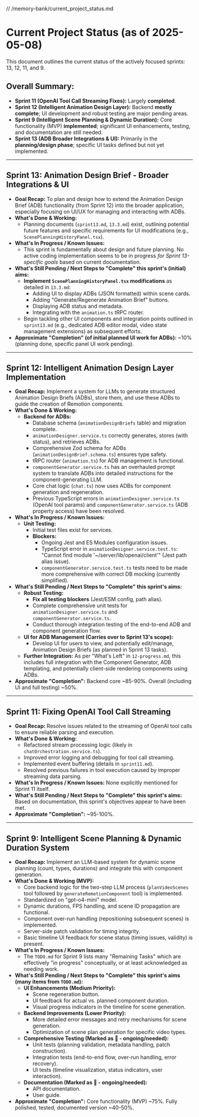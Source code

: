// /memory-bank/current_project_status.md
# Current Project Status (as of 2025-05-08)

This document outlines the current status of the actively focused sprints: 13, 12, 11, and 9.

## Overall Summary:

*   **Sprint 11 (OpenAI Tool Call Streaming Fixes):** Largely **completed**.
*   **Sprint 12 (Intelligent Animation Design Layer):** Backend **mostly complete**; UI development and robust testing are major pending areas.
*   **Sprint 9 (Intelligent Scene Planning & Dynamic Duration):** Core functionality (MVP) **implemented**; significant UI enhancements, testing, and documentation are still needed.
*   **Sprint 13 (ADB Broader Integrations & UI):** Primarily in the **planning/design phase**; specific UI tasks defined but not yet implemented.

---

## Sprint 13: Animation Design Brief - Broader Integrations & UI

*   **Goal Recap:** To plan and design how to extend the Animation Design Brief (ADB) functionality (from Sprint 12) into the broader application, especially focusing on UI/UX for managing and interacting with ADBs.
*   **What's Done & Working:**
    *   Planning documents (`sprint13.md`, `13.3.md`) exist, outlining potential future features and specific requirements for UI modifications (e.g., `ScenePlanningHistoryPanel.tsx`).
*   **What's In Progress / Known Issues:**
    *   This sprint is fundamentally about design and future planning. No active coding implementation seems to be in progress *for Sprint 13-specific goals* based on current documentation.
*   **What's Still Pending / Next Steps to "Complete" this sprint's (initial) aims:**
    *   **Implement `ScenePlanningHistoryPanel.tsx` modifications** as detailed in `13.3.md`:
        *   Adding UI to display ADBs (JSON formatted) within scene cards.
        *   Adding "Generate/Regenerate Animation Brief" buttons.
        *   Displaying ADB status and metadata.
        *   Integrating with the `animation.ts` tRPC router.
    *   Begin tackling other UI components and integration points outlined in `sprint13.md` (e.g., dedicated ADB editor modal, video state management extensions) as subsequent efforts.
*   **Approximate "Completion" (of initial planned UI work for ADBs):** ~10% (planning done, specific panel UI work pending).

---

## Sprint 12: Intelligent Animation Design Layer Implementation

*   **Goal Recap:** Implement a system for LLMs to generate structured Animation Design Briefs (ADBs), store them, and use these ADBs to guide the creation of Remotion components.
*   **What's Done & Working:**
    *   **Backend for ADBs:**
        *   Database schema (`animationDesignBriefs` table) and migration complete.
        *   `animationDesigner.service.ts` correctly generates, stores (with status), and retrieves ADBs.
        *   Comprehensive Zod schema for ADBs (`animationDesignBrief.schema.ts`) ensures type safety.
        *   tRPC router (`animation.ts`) for ADB management is functional.
        *   `componentGenerator.service.ts` has an overhauled prompt system to translate ADBs into detailed instructions for the component-generating LLM.
        *   Core chat logic (`chat.ts`) now uses ADBs for component generation and regeneration.
        *   Previous TypeScript errors in `animationDesigner.service.ts` (OpenAI tool params) and `componentGenerator.service.ts` (ADB property access) have been resolved.
*   **What's In Progress / Known Issues:**
    *   **Unit Testing:**
        *   Initial test files exist for services.
        *   **Blockers:**
            *   Ongoing Jest and ES Modules configuration issues.
            *   TypeScript error in `animationDesigner.service.test.ts`: "Cannot find module '~/server/lib/openai/client'" (Jest path alias issue).
            *   `componentGenerator.service.test.ts` tests need to be made more comprehensive with correct DB mocking (currently simplified).
*   **What's Still Pending / Next Steps to "Complete" this sprint's aims:**
    *   **Robust Testing:**
        *   **Fix all testing blockers** (Jest/ESM config, path alias).
        *   Complete comprehensive unit tests for `animationDesigner.service.ts` and `componentGenerator.service.ts`.
        *   Conduct thorough integration testing of the end-to-end ADB and component generation flow.
    *   **UI for ADB Management (Carries over to Sprint 13's scope):**
        *   Develop UI for users to view, and potentially edit/manage, Animation Design Briefs (as planned in Sprint 13 tasks).
    *   **Further Integration:** As per "What's Left" in `12-progress.md`, this includes full integration with the Component Generator, ADB templating, and potentially client-side rendering components using ADBs.
*   **Approximate "Completion":** Backend core ~85-90%. Overall (including UI and full testing) ~50%.

---

## Sprint 11: Fixing OpenAI Tool Call Streaming

*   **Goal Recap:** Resolve issues related to the streaming of OpenAI tool calls to ensure reliable parsing and execution.
*   **What's Done & Working:**
    *   Refactored stream processing logic (likely in `chatOrchestration.service.ts`).
    *   Improved error logging and debugging for tool call streaming.
    *   Implemented event buffering (details in `sprint11.md`).
    *   Resolved previous failures in tool execution caused by improper streaming data parsing.
*   **What's In Progress / Known Issues:** None explicitly mentioned for Sprint 11 itself.
*   **What's Still Pending / Next Steps to "Complete" this sprint's aims:** Based on documentation, this sprint's objectives appear to have been met.
*   **Approximate "Completion":** ~95-100%.

---

## Sprint 9: Intelligent Scene Planning & Dynamic Duration System

*   **Goal Recap:** Implement an LLM-based system for dynamic scene planning (count, types, durations) and integrate this with component generation.
*   **What's Done & Working (MVP):**
    *   Core backend logic for the two-step LLM process (`planVideoScenes` tool followed by `generateRemotionComponent` tool) is implemented.
    *   Standardized on "gpt-o4-mini" model.
    *   Dynamic durations, FPS handling, and scene ID propagation are functional.
    *   Component over-run handling (repositioning subsequent scenes) is implemented.
    *   Server-side patch validation for timing integrity.
    *   Basic timeline UI feedback for scene status (timing issues, validity) is present.
*   **What's In Progress / Known Issues:**
    *   The `TODO.md` for Sprint 9 lists many "Remaining Tasks" which are effectively "in progress" conceptually, or at least acknowledged as needing work.
*   **What's Still Pending / Next Steps to "Complete" this sprint's aims (many items from `TODO.md`):**
    *   **UI Enhancements (Medium Priority):**
        *   Scene regeneration button.
        *   UI feedback for actual vs. planned component duration.
        *   Visual progress indicators in the timeline for scene generation.
    *   **Backend Improvements (Lower Priority):**
        *   More detailed error messages and retry mechanisms for scene generation.
        *   Optimization of scene plan generation for specific video types.
    *   **Comprehensive Testing (Marked as 🔄 - ongoing/needed):**
        *   Unit tests (planning validation, metadata handling, patch construction).
        *   Integration tests (end-to-end flow, over-run handling, error recovery).
        *   UI tests (timeline visualization, status indicators, user interaction).
    *   **Documentation (Marked as 🔄 - ongoing/needed):**
        *   API documentation.
        *   User guide.
*   **Approximate "Completion":** Core functionality (MVP) ~75%. Fully polished, tested, documented version ~40-50%.
